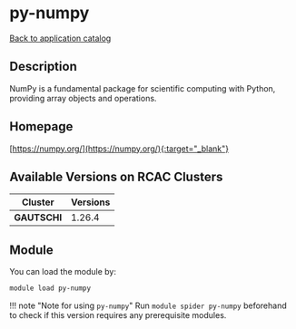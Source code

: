 # py-numpy

[Back to application catalog](../app_catalog.md)

## Description

NumPy is a fundamental package for scientific computing with Python, providing array objects and operations.

## Homepage

[https://numpy.org/](https://numpy.org/){:target="_blank"}

## Available Versions on RCAC Clusters

|Cluster|Versions|
|---|---|
**GAUTSCHI**|1.26.4

## Module

You can load the module by:

```bash
module load py-numpy
```

!!! note "Note for using `py-numpy`"
    Run `module spider py-numpy` beforehand to check if this version requires any prerequisite modules.
